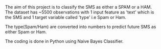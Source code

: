 The aim of this project is to classify the SMS as either a SPAM or a HAM. The dataset has ~5500 observations with 1 input feature as 'text' which is the SMS and 1 target variable called 'type' i.e Spam or Ham.

The type(Spam/Ham) are converted into numbers to predict future SMS as either Spam or Ham.

The coding is done in Python using Naive Bayes Classifier.
